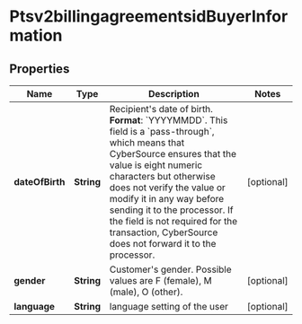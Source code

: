 
# Ptsv2billingagreementsidBuyerInformation

## Properties
Name | Type | Description | Notes
------------ | ------------- | ------------- | -------------
**dateOfBirth** | **String** | Recipient&#39;s date of birth. **Format**: &#x60;YYYYMMDD&#x60;.  This field is a &#x60;pass-through&#x60;, which means that CyberSource ensures that the value is eight numeric characters but otherwise does not verify the value or modify it in any way before sending it to the processor. If the field is not required for the transaction, CyberSource does not forward it to the processor.  |  [optional]
**gender** | **String** | Customer&#39;s gender. Possible values are F (female), M (male), O (other). |  [optional]
**language** | **String** | language setting of the user |  [optional]



